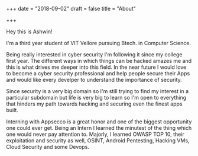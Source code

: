 +++
date = "2018-09-02"
draft = false
title = "About"

+++

Hey this is Ashwin!

I'm a third year student of VIT Vellore pursuing Btech. in Computer Science.

Being really interested in cyber security I'm following it since my college first year. The different ways in which things can be hacked amazes me and this is what drives me deeper into this field. In the near future I would love to become a cyber security professional and help people secure their Apps and would like every develper to understand the importance of security.

Since security is a very big domain so I'm still trying to find my interest in a particular subdomain but life is very big to learn so I'm open to everything that hinders my path towards hacking and securing even the finest apps built.

Interning with Appsecco is a great honor and one of the biggest opportunity one could ever get. Being an Intern I learned the minutest of the thing which one would never pay attention to.
Majorly, I learned OWASP TOP 10, their exploitation and security as well, OSINT, Android Pentesting, Hacking VMs, Cloud Security and some Devops.


